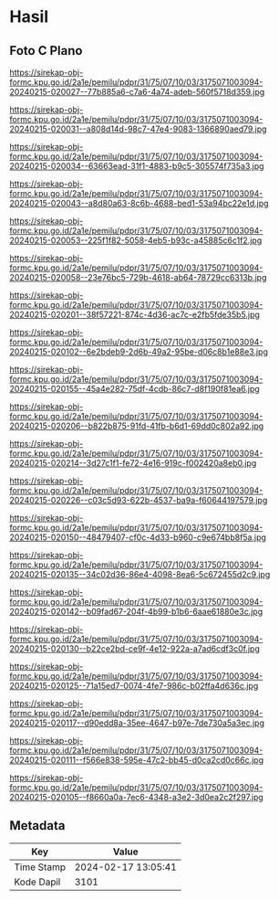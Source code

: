 # Hasil

## Foto C Plano

https://sirekap-obj-formc.kpu.go.id/2a1e/pemilu/pdpr/31/75/07/10/03/3175071003094-20240215-020027--77b885a6-c7a6-4a74-adeb-560f5718d359.jpg

https://sirekap-obj-formc.kpu.go.id/2a1e/pemilu/pdpr/31/75/07/10/03/3175071003094-20240215-020031--a808d14d-98c7-47e4-9083-1366890aed79.jpg

https://sirekap-obj-formc.kpu.go.id/2a1e/pemilu/pdpr/31/75/07/10/03/3175071003094-20240215-020034--63663ead-31f1-4883-b9c5-305574f735a3.jpg

https://sirekap-obj-formc.kpu.go.id/2a1e/pemilu/pdpr/31/75/07/10/03/3175071003094-20240215-020043--a8d80a63-8c6b-4688-bed1-53a94bc22e1d.jpg

https://sirekap-obj-formc.kpu.go.id/2a1e/pemilu/pdpr/31/75/07/10/03/3175071003094-20240215-020053--225f1f82-5058-4eb5-b93c-a45885c6c1f2.jpg

https://sirekap-obj-formc.kpu.go.id/2a1e/pemilu/pdpr/31/75/07/10/03/3175071003094-20240215-020058--23e76bc5-729b-4618-ab64-78729cc6313b.jpg

https://sirekap-obj-formc.kpu.go.id/2a1e/pemilu/pdpr/31/75/07/10/03/3175071003094-20240215-020201--38f57221-874c-4d36-ac7c-e2fb5fde35b5.jpg

https://sirekap-obj-formc.kpu.go.id/2a1e/pemilu/pdpr/31/75/07/10/03/3175071003094-20240215-020102--6e2bdeb9-2d6b-49a2-95be-d06c8b1e88e3.jpg

https://sirekap-obj-formc.kpu.go.id/2a1e/pemilu/pdpr/31/75/07/10/03/3175071003094-20240215-020155--45a4e282-75df-4cdb-86c7-d8f190f81ea6.jpg

https://sirekap-obj-formc.kpu.go.id/2a1e/pemilu/pdpr/31/75/07/10/03/3175071003094-20240215-020206--b822b875-91fd-41fb-b6d1-69dd0c802a92.jpg

https://sirekap-obj-formc.kpu.go.id/2a1e/pemilu/pdpr/31/75/07/10/03/3175071003094-20240215-020214--3d27c1f1-fe72-4e16-919c-f002420a8eb0.jpg

https://sirekap-obj-formc.kpu.go.id/2a1e/pemilu/pdpr/31/75/07/10/03/3175071003094-20240215-020226--c03c5d93-622b-4537-ba9a-f60644197579.jpg

https://sirekap-obj-formc.kpu.go.id/2a1e/pemilu/pdpr/31/75/07/10/03/3175071003094-20240215-020150--48479407-cf0c-4d33-b960-c9e674bb8f5a.jpg

https://sirekap-obj-formc.kpu.go.id/2a1e/pemilu/pdpr/31/75/07/10/03/3175071003094-20240215-020135--34c02d36-86e4-4098-8ea6-5c672455d2c9.jpg

https://sirekap-obj-formc.kpu.go.id/2a1e/pemilu/pdpr/31/75/07/10/03/3175071003094-20240215-020142--b09fad67-204f-4b99-b1b6-6aae61880e3c.jpg

https://sirekap-obj-formc.kpu.go.id/2a1e/pemilu/pdpr/31/75/07/10/03/3175071003094-20240215-020130--b22ce2bd-ce9f-4e12-922a-a7ad6cdf3c0f.jpg

https://sirekap-obj-formc.kpu.go.id/2a1e/pemilu/pdpr/31/75/07/10/03/3175071003094-20240215-020125--71a15ed7-0074-4fe7-986c-b02ffa4d636c.jpg

https://sirekap-obj-formc.kpu.go.id/2a1e/pemilu/pdpr/31/75/07/10/03/3175071003094-20240215-020117--d90edd8a-35ee-4647-b97e-7de730a5a3ec.jpg

https://sirekap-obj-formc.kpu.go.id/2a1e/pemilu/pdpr/31/75/07/10/03/3175071003094-20240215-020111--f566e838-595e-47c2-bb45-d0ca2cd0c66c.jpg

https://sirekap-obj-formc.kpu.go.id/2a1e/pemilu/pdpr/31/75/07/10/03/3175071003094-20240215-020105--f8660a0a-7ec6-4348-a3e2-3d0ea2c2f297.jpg


## Metadata

| Key        | Value               |
| ---------- | ------------------- |
| Time Stamp | 2024-02-17 13:05:41 |
| Kode Dapil | 3101                |



